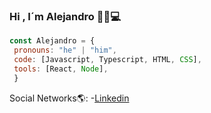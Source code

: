 ### Hi , I´m Alejandro 👋😍💻

 ```js
const Alejandro = {
  pronouns: "he" | "him",
  code: [Javascript, Typescript, HTML, CSS],
  tools: [React, Node],
  }
```

Social Networks🌎:
-[Linkedin](https://www.linkedin.com/in/alejandro-burgos-423b00214/)

<!--
**aleburgosdev/aleburgosdev** is a ✨ _special_ ✨ repository because its `README.md` (this file) appears on your GitHub profile.

Here are some ideas to get you started:

- 🔭 I’m currently working on ...
- 🌱 I’m currently learning ...
- 👯 I’m looking to collaborate on ...
- 🤔 I’m looking for help with ...
- 💬 Ask me about ...
- 📫 How to reach me: ...
- 😄 Pronouns: ...
- ⚡ Fun fact: ...
-->
